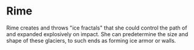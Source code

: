 # Rime
Rime creates and throws "ice fractals" that she could control the path of and expanded explosively on impact. She can predetermine the size and shape of these glaciers, to such ends as forming ice armor or walls.
